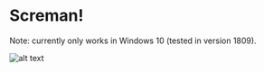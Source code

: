 # Screman!

Note: currently only works in Windows 10 (tested in version 1809).

![alt text](https://github.com/vpunch/Screman/blob/master/demo/demo.gif "")
